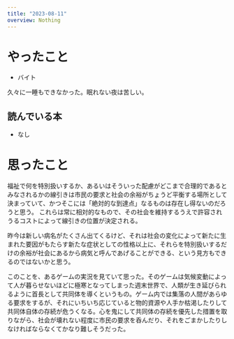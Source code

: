 ```yaml
---
title: "2023-08-11"
overview: Nothing
---
```


# やったこと

- バイト

久々に一睡もできなかった。眠れない夜は苦しい。

## 読んでいる本

- なし

# 思ったこと

福祉で何を特別扱いするか、あるいはそういった配慮がどこまで合理的であるとみなされるかの線引きは市民の要求と社会の余裕がちょうど平衡する場所として決まっていて、かつそこには「絶対的な到達点」なるものは存在し得ないのだろうと思う。
これらは常に相対的なもので、その社会を維持するうえで許容されうるコストによって線引きの位置が決定される。

昨今は新しい病名がたくさん出てくるけど、それは社会の変化によって新たに生まれた要因がもたらす新たな症状としての性格以上に、それらを特別扱いするだけの余裕が社会にあるから病気と呼んであげることができる、という見方もできるのではないかと思う。

このことを、あるゲームの実況を見ていて思った。そのゲームは気候変動によって人が暮らせないほどに極寒となってしまった週末世界で、人類が生き延びられるように首長として共同体を導くというもの。ゲーム内では集落の人間があらゆる要求をするが、それにいちいち応じていると物的資源や人手か枯渇したりして共同体自体の存続が危うくなる。心を鬼にして共同体の存続を優先した措置を取りながら、社会が壊れない程度に市民の要求を呑んだり、それをごまかしたりしなければならなくてかなり難しそうだった。
